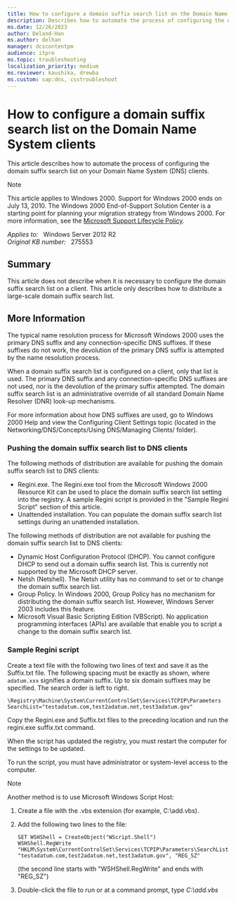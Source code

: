 ```yaml
---
title: How to configure a domain suffix search list on the Domain Name System clients
description: Describes how to automate the process of configuring the domain suffix search list on your Domain Name System (DNS) clients.
ms.date: 12/26/2023
author: Deland-Han
ms.author: delhan
manager: dcscontentpm
audience: itpro
ms.topic: troubleshooting
localization_priority: medium
ms.reviewer: kaushika, drewba
ms.custom: sap:dns, csstroubleshoot
---
```

# How to configure a domain suffix search list on the Domain Name System clients

This article describes how to automate the process of configuring the domain suffix search list on your Domain Name System (DNS) clients.

> [!Note]
> This article applies to Windows 2000. Support for Windows 2000 ends on July 13, 2010. The Windows 2000 End-of-Support Solution Center is a starting point for planning your migration strategy from Windows 2000. For more information, see the [Microsoft Support Lifecycle Policy](/lifecycle/).

_Applies to:_ &nbsp; Windows Server 2012 R2  
_Original KB number:_ &nbsp; 275553

## Summary

This article does not describe when it is necessary to configure the domain suffix search list on a client. This article only describes how to distribute a large-scale domain suffix search list.

## More Information

The typical name resolution process for Microsoft Windows 2000 uses the primary DNS suffix and any connection-specific DNS suffixes. If these suffixes do not work, the devolution of the primary DNS suffix is attempted by the name resolution process.

When a domain suffix search list is configured on a client, only that list is used. The primary DNS suffix and any connection-specific DNS suffixes are not used, nor is the devolution of the primary suffix attempted. The domain suffix search list is an administrative override of all standard Domain Name Resolver (DNR) look-up mechanisms.

For more information about how DNS suffixes are used, go to Windows 2000 Help and view the Configuring Client Settings topic (located in the Networking/DNS/Concepts/Using DNS/Managing Clients/ folder).

### Pushing the domain suffix search list to DNS clients

The following methods of distribution are available for pushing the domain suffix search list to DNS clients:

- Regini.exe. The Regini.exe tool from the Microsoft Windows 2000 Resource Kit can be used to place the domain suffix search list setting into the registry. A sample Regini script is provided in the "Sample Regini Script" section of this article.
- Unattended installation. You can populate the domain suffix search list settings during an unattended installation.

The following methods of distribution are not available for pushing the domain suffix search list to DNS clients:

- Dynamic Host Configuration Protocol (DHCP). You cannot configure DHCP to send out a domain suffix search list. This is currently not supported by the Microsoft DHCP server.
- Netsh (Netshell). The Netsh utility has no command to set or to change the domain suffix search list.
- Group Policy. In Windows 2000, Group Policy has no mechanism for distributing the domain suffix search list. However, Windows Server 2003 includes this feature.
- Microsoft Visual Basic Scripting Edition (VBScript). No application programming interfaces (APIs) are available that enable you to script a change to the domain suffix search list.

### Sample Regini script

Create a text file with the following two lines of text and save it as the Suffix.txt file. The following spacing must be exactly as shown, where `adatum.xxx` signifies a domain suffix. Up to six domain suffixes may be specified. The search order is left to right.

`\Registry\Machine\System\CurrentControlSet\Services\TCPIP\Parameters`  
`SearchList="testadatum.com,test2adatum.net,test3adatum.gov"`

Copy the Regini.exe and Suffix.txt files to the preceding location and run the regini.exe suffix.txt command.

When the script has updated the registry, you must restart the computer for the settings to be updated.

To run the script, you must have administrator or system-level access to the computer.

> [!NOTE]
> Another method is to use Microsoft Windows Script Host:
>
> 1. Create a file with the .vbs extension (for example, C:\\add.vbs).
> 2. Add the following two lines to the file:
>
>    ```vbscript
>    SET WSHShell = CreateObject("WScript.Shell")
>    WSHShell.RegWrite "HKLM\System\CurrentControlSet\Services\TCPIP\Parameters\SearchList", "testadatum.com,test2adatum.net,test3adatum.gov", "REG_SZ"
>    ```
>
>    (the second line starts with "WSHShell.RegWrite" and ends with "REG_SZ")
> 3. Double-click the file to run or at a command prompt, type *C:\\add.vbs*
